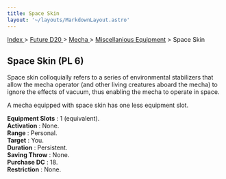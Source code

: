 ```yaml
---
title: Space Skin
layout: '~/layouts/MarkdownLayout.astro'
---
```


[ Index ](/) > [ Future D20 ](/future.d20.srd) > [ Mecha ](/future.d20.srd/mecha) > [ Miscellanious Equipment](/future.d20.srd/mecha/miscellanious) > Space Skin

##  Space Skin (PL 6)

Space skin colloquially refers to a series of environmental stabilizers that
allow the mecha operator (and other living creatures aboard the mecha) to
ignore the effects of vacuum, thus enabling the mecha to operate in space.

A mecha equipped with space skin has one less equipment slot.

**Equipment Slots** : 1 (equivalent).  
**Activation** : None.  
**Range** : Personal.  
**Target** : You.  
**Duration** : Persistent.  
**Saving Throw** : None.  
**Purchase DC** : 18.  
**Restriction** : None.


